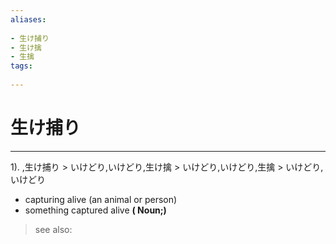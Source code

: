 ```yaml
---
aliases:
    
- 生け捕り
- 生け擒
- 生擒
tags:
    
---
```


# 生け捕り
---
1).
,生け捕り > いけどり,いけどり,生け擒 > いけどり,いけどり,生擒 > いけどり,いけどり

- capturing alive (an animal or person)
- something captured alive
**( Noun;)**
> see also: 
            